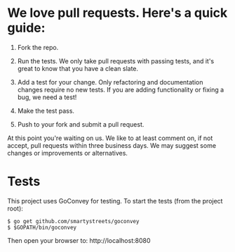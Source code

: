 # We love pull requests. Here's a quick guide:

1. Fork the repo.

2. Run the tests. We only take pull requests with passing tests, and it's great
to know that you have a clean slate.

3. Add a test for your change. Only refactoring and documentation changes
require no new tests. If you are adding functionality or fixing a bug, we need
a test!

4. Make the test pass.

5. Push to your fork and submit a pull request.

At this point you're waiting on us. We like to at least comment on, if not
accept, pull requests within three business days. We may suggest some changes
or improvements or alternatives.

# Tests

This project uses GoConvey for testing. To start the tests (from the project root):

    $ go get github.com/smartystreets/goconvey
    $ $GOPATH/bin/goconvey

Then open your browser to: http://localhost:8080

